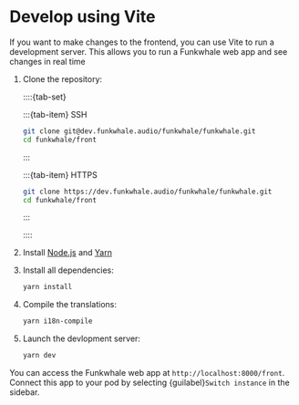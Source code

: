 # Develop using Vite

If you want to make changes to the frontend, you can use Vite to run a development server. This allows you to run a Funkwhale web app and see changes in real time

1. Clone the repository:

    ::::{tab-set}

    :::{tab-item} SSH

    ```sh
    git clone git@dev.funkwhale.audio/funkwhale/funkwhale.git
    cd funkwhale/front
    ```

    :::

    :::{tab-item} HTTPS

    ```sh
    git clone https://dev.funkwhale.audio/funkwhale/funkwhale.git
    cd funkwhale/front
    ```

    :::

    ::::

2. Install [Node.js](https://nodejs.org/en/download/package-manager/) and [Yarn](https://classic.yarnpkg.com/lang/en/docs/install/)
3. Install all dependencies:

    ```sh
    yarn install
    ```

4. Compile the translations:

    ```sh
    yarn i18n-compile
    ```

5. Launch the devlopment server:

    ```sh
    yarn dev
    ```

You can access the Funkwhale web app at `http://localhost:8000/front`. Connect this app to your pod by selecting {guilabel}`Switch instance` in the sidebar.
